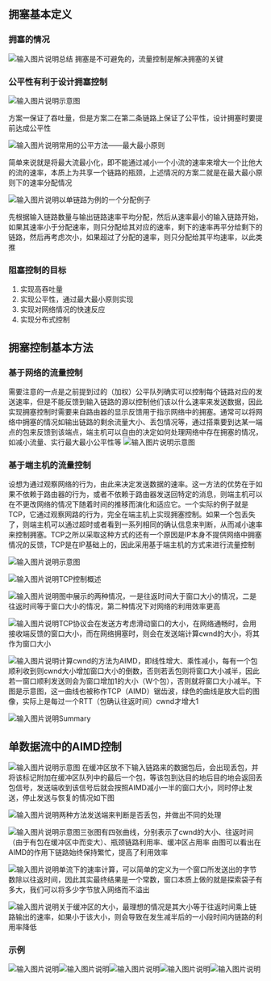 ## 拥塞基本定义
### 拥塞的情况
![输入图片说明](/imgs/2025-09-18/BBudinJn2s2Lz8Eg.png)总结
拥塞是不可避免的，流量控制是解决拥塞的关键
### 公平性有利于设计拥塞控制
![输入图片说明](/imgs/2025-09-18/Dphl7bM1AsV9ma65.png)示意图

方案一保证了吞吐量，但是方案二在第二条链路上保证了公平性，设计拥塞时要提前达成公平性

![输入图片说明](/imgs/2025-09-18/7uSqvVPRANRCjw1L.png)常用的公平方法——最大最小原则

简单来说就是将最大流最小化，即不能通过减小一个小流的速率来增大一个比他大的流的速率，本质上为共享一个链路的瓶颈，上述情况的方案二就是在最大最小原则下的速率分配情况

![输入图片说明](/imgs/2025-09-18/oyHfz87EVB0Hbnda.png)以单链路为例的一个分配例子

先根据输入链路数量与输出链路速率平均分配，然后从速率最小的输入链路开始，如果其速率小于分配速率，则只分配给其对应的速率，剩下的速率再平分给剩下的链路，然后再考虑次小，如果超过了分配的速率，则只分配给其平均速率，以此类推

### 阻塞控制的目标
1. 实现高吞吐量
2. 实现公平性，通过最大最小原则实现
3. 实现对网络情况的快速反应
4. 实现分布式控制

## 拥塞控制基本方法

### 基于网络的流量控制
需要注意的一点是之前提到过的（加权）公平队列确实可以控制每个链路对应的发送速率，但是不能反馈到输入链路的源以控制他们该以什么速率来发送数据，因此实现拥塞控制时需要来自路由器的显示反馈用于指示网络中的拥塞。通常可以将网络中拥塞的情况如输出链路的剩余流量大小、丢包情况等，通过搭乘要到达某一端点的包来反馈到该端点，端主机可以自由的决定如何处理网络中存在拥塞的情况，如减小流量、实行最大最小公平性等
![输入图片说明](/imgs/2025-09-18/lXjFm32AtS0C8wXv.png)示意图

### 基于端主机的流量控制
设想为通过观察网络的行为，由此来决定发送数据的速率。这一方法的优势在于如果不依赖于路由器的行为，或者不依赖于路由器发送回特定的消息，则端主机可以在不更改网络的情况下随着时间的推移而演化和适应它。一个实际的例子就是TCP，它通过观察网路的行为，完全在端主机上实现拥塞控制。如果一个包丢失了，则端主机可以通过超时或者看到一系列相同的确认信息来判断，从而减小速率来控制拥塞。TCP之所以采取这种方式的还有一个原因是IP本身不提供网络中拥塞情况的反馈，TCP是在IP基础上的，因此采用基于端主机的方式来进行流量控制

![输入图片说明](/imgs/2025-09-18/sQSkXkcJpX3SqLwg.png)示意图

![输入图片说明](/imgs/2025-09-18/OxrrvuNpKxUVhk4h.png)TCP控制概述

![输入图片说明](/imgs/2025-09-18/wy0c0UGYraJvSKSx.png)图中展示的两种情况，一是往返时间大于窗口大小的情况，二是往返时间等于窗口大小的情况，第二种情况下对网络的利用效率更高

![输入图片说明](/imgs/2025-09-18/3Wa5R2qx5uRBgnEj.png)TCP协议会在发送方考虑滑动窗口的大小，在网络通畅时，会用接收端反馈的窗口大小，而在网络拥塞时，则会在发送端计算cwnd的大小，将其作为窗口大小

![输入图片说明](/imgs/2025-09-18/FlVfQjMPgAzpcyKv.png)计算cwnd的方法为AIMD，即线性增大、乘性减小，每有一个包顺利收到则cwnd大小增加窗口大小的倒数，否则若丢包则将窗口大小减半，因此若一窗口顺利发送则会为窗口增加1的大小（W个包），否则就将窗口大小减半。下图是示意图，这一曲线也被称作TCP（AIMD）锯齿波，绿色的曲线是放大后的图像，实际上是每过一个RTT（包确认往返时间）cwnd才增大1

![输入图片说明](/imgs/2025-09-18/THvsV0IXLn0onPA5.png)Summary

## 单数据流中的AIMD控制
![输入图片说明](/imgs/2025-09-18/kCrWW4HVDh242WGQ.png)示意图
在缓冲区放不下输入链路来的数据包后，会出现丢包，并将该标记附加在缓冲区队列中的最后一个包，等该包到达目的地后目的地会返回丢包信号，发送端收到该信号后就会按照AIMD减小一半的窗口大小，同时停止发送，停止发送与恢复的情况如下图

![输入图片说明](/imgs/2025-09-18/RzpOVbn3pXKLVoch.png)两种方法发送端来判断是否丢包，并做出不同的处理

![输入图片说明](/imgs/2025-09-18/pGflQrtdiZ6vovu5.png)示意图三张图有四张曲线，分别表示了cwnd的大小、往返时间（由于有包在缓冲区中而变大）、瓶颈链路利用率、缓冲区占用率
由图可以看出在AIMD的作用下链路始终保持繁忙，提高了利用效率

![输入图片说明](/imgs/2025-09-18/2CmyEISRX8kOFyGa.png)单流下的速率计算，可以简单的定义为一个窗口所发送出的字节数除以往返时间，因此其实最终结果是一个常数，窗口本质上做的就是探索袋子有多大，我们可以将多少字节放入网络而不溢出

![输入图片说明](/imgs/2025-09-18/TZgmALuVWJGJFbct.png)关于缓冲区的大小，最理想的情况是其大小等于往返时间乘上链路输出的速率，如果小于该大小，则会导致在发生减半后的一小段时间内链路的利用率降低

### 示例
![输入图片说明](/imgs/2025-09-18/WrlvUS8S7f09mB2M.png)![输入图片说明](/imgs/2025-09-18/GMQHddXR58P1pA4S.png)![输入图片说明](/imgs/2025-09-18/E6hKEnx1cyOn3UoO.png)![输入图片说明](/imgs/2025-09-18/vW35pxbeFdIC3Rzz.png)![输入图片说明](/imgs/2025-09-18/8UzY5VPi5fg3Y9ub.png)
<!--stackedit_data:
eyJoaXN0b3J5IjpbMTY4MTg3MDQwOCwtMTI4MTg1NDQxMywxNz
c5NjgxNTkyLDEyNTM1OTc5NzQsLTczMDgyMzYzNiwtMzM2MDA0
NDgyLC03NzIxMTU5MjksLTEwODIxMjE1MjYsNTA0NDQyMTM4LD
czODIzMTIwMiwtMTcyOTI2MzU4NCwtMTc1MjY4MzYyOCwtMTEx
NTcxMjcxNywtMTQzMTczNDY1OSwxMzM3ODE4ODg4XX0=
-->